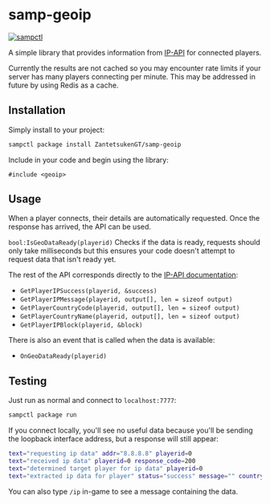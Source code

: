 # samp-geoip

[![sampctl](https://shields.southcla.ws/badge/sampctl-samp--geoip-2f2f2f.svg?style=for-the-badge)](https://github.com/Southclaws/samp-geoip)

A simple library that provides information from [IP-API](https://ip-api.com/) for
connected players.

Currently the results are not cached so you may encounter rate limits if your
server has many players connecting per minute. This may be addressed in future
by using Redis as a cache.

## Installation

Simply install to your project:

```bash
sampctl package install ZantetsukenGT/samp-geoip
```

Include in your code and begin using the library:

```pawn
#include <geoip>
```

## Usage

When a player connects, their details are automatically requested. Once the
response has arrived, the API can be used.

`bool:IsGeoDataReady(playerid)` Checks if the data is ready, requests should
only take milliseconds but this ensures your code doesn't attempt to request
data that isn't ready yet.

The rest of the API corresponds directly to the
[IP-API documentation](https://ip-api.com/docs/api:json):

*   `GetPlayerIPSuccess(playerid, &success)`
*   `GetPlayerIPMessage(playerid, output[], len = sizeof output)`
*   `GetPlayerCountryCode(playerid, output[], len = sizeof output)`
*   `GetPlayerCountryName(playerid, output[], len = sizeof output)`
*   `GetPlayerIPBlock(playerid, &block)`

There is also an event that is called when the data is available:

*   `OnGeoDataReady(playerid)`

## Testing

Just run as normal and connect to `localhost:7777`:

```bash
sampctl package run
```

If you connect locally, you'll see no useful data because you'll be sending the
loopback interface address, but a response will still appear:

```bash
text="requesting ip data" addr="8.8.8.8" playerid=0
text="received ip data" playerid=0 response_code=200
text="determined target player for ip data" playerid=0
text="extracted ip data for player" status="success" message="" country="United States" code="US" proxy=0 hosting=1
```

You can also type `/ip` in-game to see a message containing the data.
